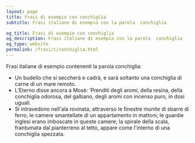 ```yaml
---
layout: page
title: Frasi di esempio con conchiglia 
subtitle: Frasi italiane di esempio con la parola  conchiglia

og_title: Frasi di esempio con conchiglia 
og_description: Frasi italiane di esempio con la parola  conchiglia
og_type: website
permalink: /frasi/c/conchiglia.html
---
```


Frasi italiane di esempio contenenti la parola conchiglia:


- Un budello che si seccherà e cadrà, e sarà soltanto una conchiglia di carne di un mare remoto.
- L’Eterno disse ancora a Mosè: ‘Prenditi degli aromi, della resina, della conchiglia odorosa, del galbano, degli aromi con incenso puro, in dosi uguali.
- Si intravedono nell'ala rovinata, attraverso le finestre munite di sbarre di ferro, le camere smantellate di un appartamento in mattoni; le guardie inglesi erano imboscate in queste camere; la spirale della scala, frantumata dal pianterreno al tetto, appare come l'interno di una conchiglia spezzata.
